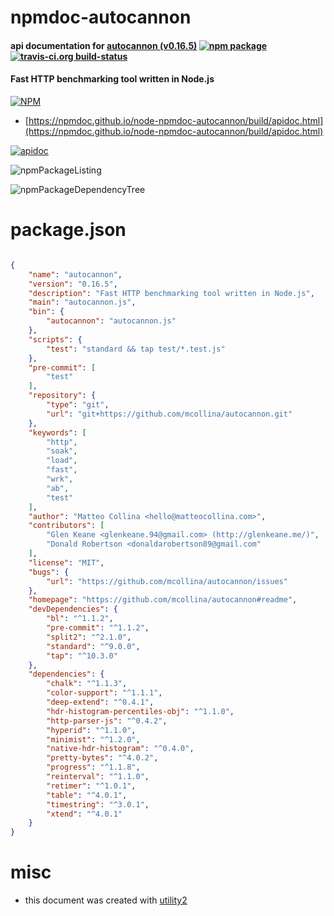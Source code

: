 # npmdoc-autocannon

#### api documentation for  [autocannon (v0.16.5)](https://github.com/mcollina/autocannon#readme)  [![npm package](https://img.shields.io/npm/v/npmdoc-autocannon.svg?style=flat-square)](https://www.npmjs.org/package/npmdoc-autocannon) [![travis-ci.org build-status](https://api.travis-ci.org/npmdoc/node-npmdoc-autocannon.svg)](https://travis-ci.org/npmdoc/node-npmdoc-autocannon)

#### Fast HTTP benchmarking tool written in Node.js

[![NPM](https://nodei.co/npm/autocannon.png?downloads=true&downloadRank=true&stars=true)](https://www.npmjs.com/package/autocannon)

- [https://npmdoc.github.io/node-npmdoc-autocannon/build/apidoc.html](https://npmdoc.github.io/node-npmdoc-autocannon/build/apidoc.html)

[![apidoc](https://npmdoc.github.io/node-npmdoc-autocannon/build/screenCapture.buildCi.browser.%252Ftmp%252Fbuild%252Fapidoc.html.png)](https://npmdoc.github.io/node-npmdoc-autocannon/build/apidoc.html)

![npmPackageListing](https://npmdoc.github.io/node-npmdoc-autocannon/build/screenCapture.npmPackageListing.svg)

![npmPackageDependencyTree](https://npmdoc.github.io/node-npmdoc-autocannon/build/screenCapture.npmPackageDependencyTree.svg)



# package.json

```json

{
    "name": "autocannon",
    "version": "0.16.5",
    "description": "Fast HTTP benchmarking tool written in Node.js",
    "main": "autocannon.js",
    "bin": {
        "autocannon": "autocannon.js"
    },
    "scripts": {
        "test": "standard && tap test/*.test.js"
    },
    "pre-commit": [
        "test"
    ],
    "repository": {
        "type": "git",
        "url": "git+https://github.com/mcollina/autocannon.git"
    },
    "keywords": [
        "http",
        "soak",
        "load",
        "fast",
        "wrk",
        "ab",
        "test"
    ],
    "author": "Matteo Collina <hello@matteocollina.com>",
    "contributors": [
        "Glen Keane <glenkeane.94@gmail.com> (http://glenkeane.me/)",
        "Donald Robertson <donaldarobertson89@gmail.com"
    ],
    "license": "MIT",
    "bugs": {
        "url": "https://github.com/mcollina/autocannon/issues"
    },
    "homepage": "https://github.com/mcollina/autocannon#readme",
    "devDependencies": {
        "bl": "^1.1.2",
        "pre-commit": "^1.1.2",
        "split2": "^2.1.0",
        "standard": "^9.0.0",
        "tap": "^10.3.0"
    },
    "dependencies": {
        "chalk": "^1.1.3",
        "color-support": "^1.1.1",
        "deep-extend": "^0.4.1",
        "hdr-histogram-percentiles-obj": "^1.1.0",
        "http-parser-js": "^0.4.2",
        "hyperid": "^1.1.0",
        "minimist": "^1.2.0",
        "native-hdr-histogram": "^0.4.0",
        "pretty-bytes": "^4.0.2",
        "progress": "^1.1.8",
        "reinterval": "^1.1.0",
        "retimer": "^1.0.1",
        "table": "^4.0.1",
        "timestring": "^3.0.1",
        "xtend": "^4.0.1"
    }
}
```



# misc
- this document was created with [utility2](https://github.com/kaizhu256/node-utility2)
